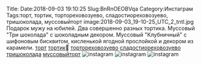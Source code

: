 Title:
Date:2018-09-03 19:10:25
Slug:BnRnOEOBVqa
Category:Инстаграм
Tags:торт, тортик, тортореховозуево, сладостиореховозуево, тришоколада, муссовыйторт
image:2018-09-03_19-10-25_UTC_2_tntl.jpg
Подарок мужу на юбилей. Два совершенно разных тортика.  Муссовый "Три шоколада" с шоколадным декором.  Муссовый "Клубничный" с шифоновым бисквитом, кисленькой ягодной  прослойкой и декором из карамели.  [торт]({tag}торт) [тортик]({tag}тортик)🍰 [тортореховозуево]({tag}тортореховозуево) [сладостиореховозуево]({tag}сладостиореховозуево) [тришоколада]({tag}тришоколада) [муссовыйторт]({tag}муссовыйторт)
![instagram]({attach}images/2018-09-03_19-10-25_UTC_2.jpg)
![instagram]({attach}images/2018-09-03_19-10-25_UTC_3.jpg)
![instagram]({attach}images/2018-09-03_19-10-25_UTC_1.jpg)

